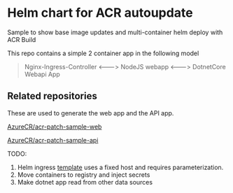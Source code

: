 # Helm chart for ACR autoupdate

Sample to show base image updates and multi-container helm deploy with ACR Build

This repo contains a simple 2 container app in the following model 


> Nginx-Ingress-Controller  <---> NodeJS webapp  <--->  DotnetCore Webapi App 


## Related repositories 

These are used to generate the web app and the API app. 

[AzureCR/acr-patch-sample-web](/AzureCR/acr-patch-sample-web)

[AzureCR/acr-patch-sample-api](/AzureCR/acr-patch-sample-api)

TODO:
1. Helm ingress [template](jenga/templates/webapp.yaml) uses a fixed host and requires parameterization. 
2. Move containers to registry and inject secrets
3. Make dotnet app read from other data sources


